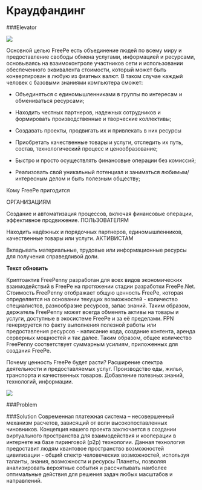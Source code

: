 # Краудфандинг


###Elevator

![](http://image.prntscr.com/image/8f341e19d5ad42afb62b2498834858a0.png)

Основной целью FreePe есть объединение людей по всему миру и предоставление свободы обмена услугами, информацией и ресурсами, основываясь на взаимоконтроле участников сети и использовании обеспеченного эквивалента стоимости, который может быть конвертирован в любую из фиатных валют. В таком случае каждый человек с базовыми знаниями компьютера сможет:

- Объединяться с единомышленниками в группы по интересам и обмениваться ресурсами;

- Находить честных партнеров, надежных сотрудников и формировать производственные и творческие коллективы;

- Создавать проекты, продвигать их и привлекать в них ресурсы

- Приобретать качественные товары и услуги, отследить их путь, состав, технологический процесс и ценообразование; 

- Быстро и просто осуществлять финансовые операции без комиссий;

- Реализовать свой уникальный потенциал и заниматься любимым/интересным делом и быть полезным обществу;


Кому FreePe пригодится

ОРГАНИЗАЦИЯМ

Создание и автоматизация процессов, включая финансовые операции, эффективное продвижение.
ПОЛЬЗОВАТЕЛЯМ

Находить надёжных и порядочных партнеров, единомышленников, качественные товары или услуги.
АКТИВИСТАМ

Вкладывать материальные, трудовые или информационные ресурсы для получения справедливой доли.

**Текст обновить**

Криптоактив FreePenny разработан для всех видов экономических взаимодействий в FreePe на протяжении стадии разработки FreePe.Net. Стоимость FreePenny отображает общую ценность FreePe, которая определяется на основании текущих возможностей - количество специалистов, разнообразие ресурсов, запас знаний. Таким образом, держатель FreePenny может всегда обменять активы на товары и услуги, доступные в экосистеме FreePe и за её пределами. FPN генерируется по факту выполнения полезной работы или предоставления ресурсов - написание кода, создание контента, аренда серверных мощностей и так далее. Таким образом, общее количество FreePenny соответствует суммарным усилиям, приложенных для создания FreePe.

Почему ценность FreePe будет расти?
Расширение спектра деятельности и предоставляемых услуг.
Производство еды, жилья, транспорта и качественных товаров.
Добавление полезных знаний, технологий, информации.

![](http://image.prntscr.com/image/481f8eebbf5341258520baaead1371f5.png)

###Problem


###Solution
Современная платежная система – несовершенный механизм расчетов, зависящий от воли высокопоставленных чиновников. Концепция нашего проекта заключается в создании виртуального пространства для взаимодействия и кооперации в интернете на базе пиринговой (p2p) технологии. Данная технология предоставит людям квантовое пространство возможностей цивилизации - общий спектр человеческих возможностей, используя таланты, знания, возможности и ресурсы Планеты, позволяя анализировать вероятные события и рассчитывать наиболее оптимальные действия для решения задач любых масштабов и направлений.